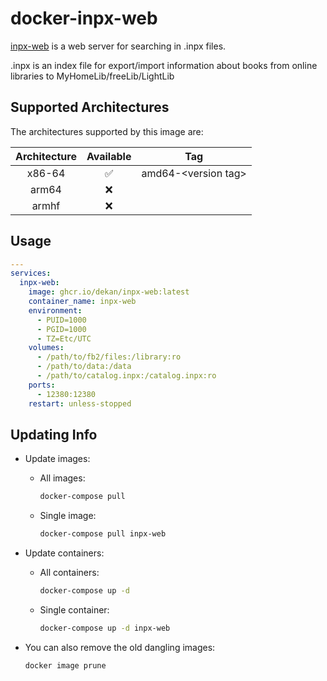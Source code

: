 # docker-inpx-web

[inpx-web](https://github.com/bookpauk/inpx-web) is a web server for searching in .inpx files.

.inpx is an index file for export/import information about books from online libraries to MyHomeLib/freeLib/LightLib

## Supported Architectures

The architectures supported by this image are:

| Architecture | Available | Tag |
| :----: | :----: | ---- |
| x86-64 | ✅ | amd64-\<version tag\> |
| arm64 | ❌ | |
| armhf | ❌ | |

## Usage

```yaml
---
services:
  inpx-web:
    image: ghcr.io/dekan/inpx-web:latest
    container_name: inpx-web
    environment:
      - PUID=1000
      - PGID=1000
      - TZ=Etc/UTC
    volumes:
      - /path/to/fb2/files:/library:ro
      - /path/to/data:/data
      - /path/to/catalog.inpx:/catalog.inpx:ro
    ports:
      - 12380:12380
    restart: unless-stopped
```

## Updating Info

* Update images:
    * All images:

        ```bash
        docker-compose pull
        ```

    * Single image:

        ```bash
        docker-compose pull inpx-web
        ```

* Update containers:
    * All containers:

        ```bash
        docker-compose up -d
        ```

    * Single container:

        ```bash
        docker-compose up -d inpx-web
        ```

* You can also remove the old dangling images:

    ```bash
    docker image prune
    ```
